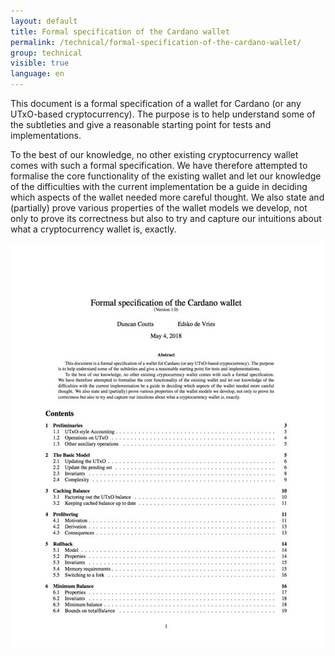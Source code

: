 ```yaml
---
layout: default
title: Formal specification of the Cardano wallet
permalink: /technical/formal-specification-of-the-cardano-wallet/
group: technical
visible: true
language: en
---
```

This document is a formal specification of a wallet for Cardano (or any UTxO-based cryptocurrency). The purpose is to help understand some of the subtleties and give a reasonable starting point for tests and implementations.

To the best of our knowledge, no other existing cryptocurrency wallet comes with such a formal specification. We have therefore attempted to formalise the core functionality of the existing wallet and let our knowledge of the difficulties with the current implementation be a guide in deciding which aspects of the wallet needed more careful thought. We also state and (partially) prove various properties of the wallet models we develop, not only to prove its correctness but also to try and capture our intuitions about what a cryptocurrency wallet is, exactly.


<a href="/files/formal-specification-of-the-cardano-wallet.pdf" target="_blank"><img src="/img/formal-specification-of-the-cardano-wallet.jpg" alt="" /></a>
